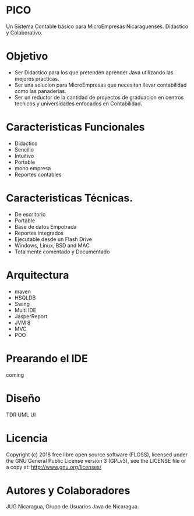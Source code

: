 # PICO
Un Sistema Contable básico para MicroEmpresas Nicaraguenses. Didactico y Colaborativo.

# Objetivo
* Ser Didactico para los que pretenden aprender Java utilizando las mejores practicas.
* Ser una solucion para MicroEmpresas que necesitan llevar contabilidad como las panaderias.
* Ser un reductor de la cantidad de proyectos de graduacion en centros tecnicos y universidades enfocados en Contabilidad.

# Caracteristicas Funcionales
* Didactico
* Sencillo
* Intuitivo
* Portable
* mono empresa
* Reportes contables

# Caracteristicas Técnicas.
* De escritorio
* Portable
* Base de datos Empotrada
* Reportes integrados
* Ejecutable desde un Flash Drive
* Windows, Linux, BSD and MAC
* Totalmente comentado y Documentado


# Arquitectura
* maven
* HSQLDB 
* Swing
* Multi IDE
* JasperReport
* JVM 8
* MVC 
* POO

# Prearando  el IDE
coming

# Diseño
  TDR <enlace a la pagina de los TDR>
  UML <Enlace a los diagramas de Caso de USO>
  UI <enlace a las interfaces>


# Licencia
  Copyright (c) 2018  free libre open source software (FLOSS), licensed under the GNU General Public License version 3 (GPLv3), see the LICENSE file or a copy at:  http://www.gnu.org/licenses/

# Autores y Colaboradores
JUG Nicaragua, Grupo de Usuarios Java de Nicaragua.
